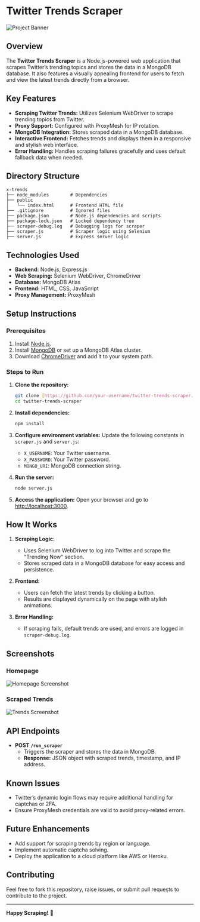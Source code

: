 # Twitter Trends Scraper

![Project Banner](image.png)

## Overview
The **Twitter Trends Scraper** is a Node.js-powered web application that scrapes Twitter’s trending topics and stores the data in a MongoDB database. It also features a visually appealing frontend for users to fetch and view the latest trends directly from a browser.

## Key Features
- **Scraping Twitter Trends:** Utilizes Selenium WebDriver to scrape trending topics from Twitter.
- **Proxy Support:** Configured with ProxyMesh for IP rotation.
- **MongoDB Integration:** Stores scraped data in a MongoDB database.
- **Interactive Frontend:** Fetches trends and displays them in a responsive and stylish web interface.
- **Error Handling:** Handles scraping failures gracefully and uses default fallback data when needed.

## Directory Structure
```
x-trends
├── node_modules        # Dependencies
├── public
│   └── index.html      # Frontend HTML file
├── .gitignore          # Ignored files
├── package.json        # Node.js dependencies and scripts
├── package-lock.json   # Locked dependency tree
├── scraper-debug.log   # Debugging logs for scraper
├── scraper.js          # Scraper logic using Selenium
├── server.js           # Express server logic
```

## Technologies Used
- **Backend:** Node.js, Express.js
- **Web Scraping:** Selenium WebDriver, ChromeDriver
- **Database:** MongoDB Atlas
- **Frontend:** HTML, CSS, JavaScript
- **Proxy Management:** ProxyMesh

## Setup Instructions

### Prerequisites
1. Install [Node.js](https://nodejs.org/).
2. Install [MongoDB](https://www.mongodb.com/) or set up a MongoDB Atlas cluster.
3. Download [ChromeDriver](https://chromedriver.chromium.org/downloads) and add it to your system path.

### Steps to Run
1. **Clone the repository:**
   ```bash
   git clone [https://github.com/your-username/twitter-trends-scraper.git](https://github.com/immo7932/TrendSpyder)
   cd twitter-trends-scraper
   ```

2. **Install dependencies:**
   ```bash
   npm install
   ```

3. **Configure environment variables:**
   Update the following constants in `scraper.js` and `server.js`:
   - `X_USERNAME`: Your Twitter username.
   - `X_PASSWORD`: Your Twitter password.
   - `MONGO_URI`: MongoDB connection string.

4. **Run the server:**
   ```bash
   node server.js
   ```

5. **Access the application:**
   Open your browser and go to [http://localhost:3000](http://localhost:3000).

## How It Works
1. **Scraping Logic:**
   - Uses Selenium WebDriver to log into Twitter and scrape the "Trending Now" section.
   - Stores scraped data in a MongoDB database for easy access and persistence.

2. **Frontend:**
   - Users can fetch the latest trends by clicking a button.
   - Results are displayed dynamically on the page with stylish animations.

3. **Error Handling:**
   - If scraping fails, default trends are used, and errors are logged in `scraper-debug.log`.

## Screenshots
### Homepage
![Homepage Screenshot](![image](https://github.com/user-attachments/assets/06f0389a-7b6b-4531-b475-62cde05a6388)
)

### Scraped Trends
![Trends Screenshot](image.png)

## API Endpoints
- **POST `/run_scraper`**
  - Triggers the scraper and stores the data in MongoDB.
  - **Response:** JSON object with scraped trends, timestamp, and IP address.

## Known Issues
- Twitter’s dynamic login flows may require additional handling for captchas or 2FA.
- Ensure ProxyMesh credentials are valid to avoid proxy-related errors.

## Future Enhancements
- Add support for scraping trends by region or language.
- Implement automatic captcha solving.
- Deploy the application to a cloud platform like AWS or Heroku.

## Contributing
Feel free to fork this repository, raise issues, or submit pull requests to contribute to the project.

---
**Happy Scraping!** 🚀
